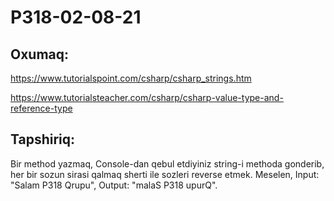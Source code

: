 # P318-02-08-21

## Oxumaq:

https://www.tutorialspoint.com/csharp/csharp_strings.htm

https://www.tutorialsteacher.com/csharp/csharp-value-type-and-reference-type

## Tapshiriq:

Bir method yazmaq, Console-dan qebul etdiyiniz string-i methoda gonderib, her bir sozun sirasi qalmaq sherti ile sozleri reverse etmek. Meselen, Input: "Salam P318 Qrupu",  Output: "malaS P318 upurQ".
